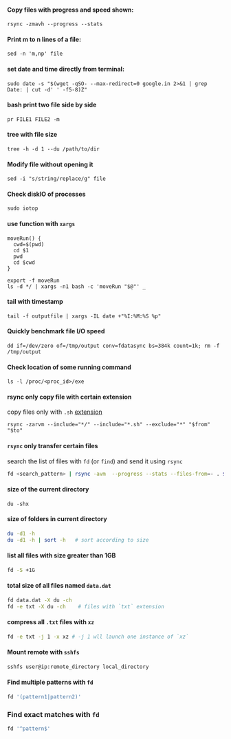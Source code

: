 #### Copy files with progress and speed shown:
```
rsync -zmavh --progress --stats
```

#### Print m to n lines of a file:
```
sed -n 'm,np' file
```

#### set date and time directly from terminal:
```
sudo date -s "$(wget -qSO- --max-redirect=0 google.in 2>&1 | grep Date: | cut -d' ' -f5-8)Z"
```


#### bash print two file side by side 
```
pr FILE1 FILE2 -m 
```


#### tree with file size
```
tree -h -d 1 --du /path/to/dir
```
#### Modify file without opening it
```
sed -i "s/string/replace/g" file
```
#### Check diskIO of processes
```
sudo iotop
```

#### use function with `xargs`
```
moveRun() {
  cwd=$(pwd)
  cd $1
  pwd
  cd $cwd
}

export -f moveRun
ls -d */ | xargs -n1 bash -c 'moveRun "$@"' _
```

#### tail with timestamp
```
tail -f outputfile | xargs -IL date +"%I:%M:%S %p"
```


#### Quickly benchmark file I/O speed
```
dd if=/dev/zero of=/tmp/output conv=fdatasync bs=384k count=1k; rm -f /tmp/output
```

#### Check location of some running command
```
ls -l /proc/<proc_id>/exe
```

#### rsync only copy file with certain extension
copy files only with `.sh` [extension](https://stackoverflow.com/questions/11111562/rsync-copy-over-only-certain-types-of-files-using-include-option/11111793)
```
rsync -zarvm --include="*/" --include="*.sh" --exclude="*" "$from" "$to"
```


#### `rsync` only transfer certain files  
search the list of files with `fd` (or `find`) and send it using `rsync`
```bash
fd <search_pattern> | rsync -avm  --progress --stats --files-from=- . $dst
```

#### size of the current directory
```
du -shx
```

#### size of folders in current directory
```bash
du -d1 -h
du -d1 -h | sort -h   # sort according to size
```

#### list all files with size greater than 1GB
```bash
fd -S +1G
```

#### total size of all files named `data.dat`
```bash
fd data.dat -X du -ch
fd -e txt -X du -ch    # files with `txt` extension
```

#### compress all `.txt` files with `xz`
```bash
fd -e txt -j 1 -x xz # -j 1 wll launch one instance of `xz`
```

#### Mount remote with `sshfs`
```bash
sshfs user@ip:remote_directory local_directory
```


#### Find multiple patterns with `fd`
```bash
fd '(pattern1|pattern2)'
```

### Find exact matches with `fd`
```bash
fd '^pattern$'
```
